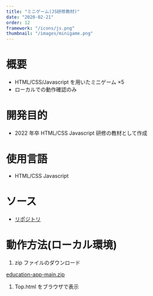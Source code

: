 ```yaml
---
title: "ミニゲーム(JS研修教材)"
date: "2020-02-21"
order: 12
framework: "/icons/js.png"
thumbnail: "/images/minigame.png"
---
```


# 概要

- HTML/CSS/Javascript を用いたミニゲーム ×5
- ローカルでの動作確認のみ

# 開発目的

- 2022 年卒 HTML/CSS Javascript 研修の教材として作成

# 使用言語

- HTML/CSS Javascript

# ソース

- [リポジトリ](https://github.com/kaity-kaity/education-app)

# 動作方法(ローカル環境)

1. zip ファイルのダウンロード

[education-app-main.zip](https://s3-us-west-2.amazonaws.com/secure.notion-static.com/55feb601-86de-4c1f-a597-3275c72540cc/education-app-main.zip)

1. Top.html をブラウザで表示
